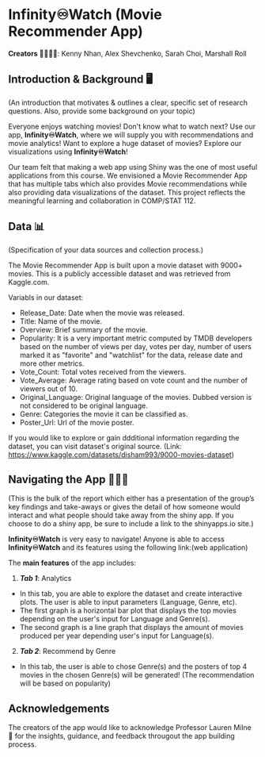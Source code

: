 # **Infinity♾Watch** (Movie Recommender App)

**Creators 👨‍👩‍👦‍👦**: Kenny Nhan, Alex Shevchenko, Sarah Choi, Marshall Roll

## Introduction & Background 🖥
(An introduction that motivates & outlines a clear, specific set of research questions. Also, provide some background on your topic)

Everyone enjoys watching movies! Don't know what to watch next? Use our app, **Infinity♾Watch**, where we will supply you with recommendations and movie analytics! Want to explore a huge dataset of movies? Explore our visualizations using **Infinity♾Watch**!

Our team felt that making a web app using Shiny was the one of most useful applications from this course. We envisioned a Movie Recommender App that has multiple tabs which also provides Movie recommendations while also providing data visualizations of the dataset. This project reflects the meaningful learning and collaboration in COMP/STAT 112. 

## Data 📊
(Specification of your data sources and collection process.)

The Movie Recommender App is built upon a movie dataset with 9000+ movies. This is a publicly accessible dataset and was retrieved from Kaggle.com. 

Variabls in our dataset:
- Release_Date: Date when the movie was released.
- Title: Name of the movie.
- Overview: Brief summary of the movie.
- Popularity: It is a very important metric computed by TMDB developers based on the number of views per day, votes per day, number of users marked it as "favorite" and "watchlist" for the data, release date and more other metrics.
- Vote_Count: Total votes received from the viewers.
- Vote_Average: Average rating based on vote count and the number of viewers out of 10.
- Original_Language: Original language of the movies. Dubbed version is not considered to be original language.
- Genre: Categories the movie it can be classified as.
- Poster_Url: Url of the movie poster.

If you would like to explore or gain ddditional information regarding the dataset, you can visit dataset's original source. (Link: https://www.kaggle.com/datasets/disham993/9000-movies-dataset)

## Navigating the App 👩🏻‍💻
(This is the bulk of the report which either has a presentation of the group’s key findings and take-aways or gives the detail of how someone would interact and what people should take away from the shiny app. If you choose to do a shiny app, be sure to include a link to the shinyapps.io site.)

**Infinity♾Watch** is very easy to navigate! Anyone is able to access **Infinity♾Watch** and its features using the following link:(web application)

The **main features** of the app includes:

1. ***Tab 1***: Analytics 
- In this tab, you are able to explore the dataset and create interactive plots. The user is able to input parameters (Language, Genre, etc). 
- The first graph is a horizontal bar plot that displays the top movies depending on the user's input for Language and Genre(s). 
- The second graph is a line graph that displays the amount of movies produced per year depending user's input for Language(s). 

2. ***Tab 2***: Recommend by Genre
- In this tab, the user is able to chose Genre(s) and the posters of top 4 movies in the chosen Genre(s) will be generated! (The recommendation will be based on popularity)

## Acknowledgements

The creators of the app would like to acknowledge Professor Lauren Milne 🧠 for the insights, guidance, and feedback througout the app building process. 


